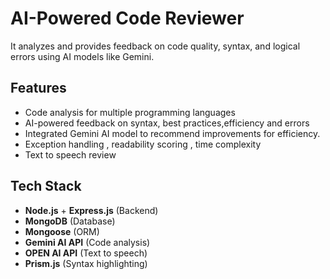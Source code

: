 # AI-Powered Code Reviewer 

 It analyzes and provides feedback on code quality, syntax, and logical errors using AI models like Gemini.

## Features
- Code analysis for multiple programming languages
- AI-powered feedback on syntax, best practices,efficiency and errors
- Integrated Gemini AI model to recommend improvements for efficiency.
- Exception handling , readability scoring , time complexity
- Text to speech review

## Tech Stack
- **Node.js** + **Express.js** (Backend)
- **MongoDB** (Database)
- **Mongoose** (ORM)
- **Gemini AI API** (Code analysis)
- **OPEN AI API** (Text to speech)
-  **Prism.js** (Syntax highlighting) 
